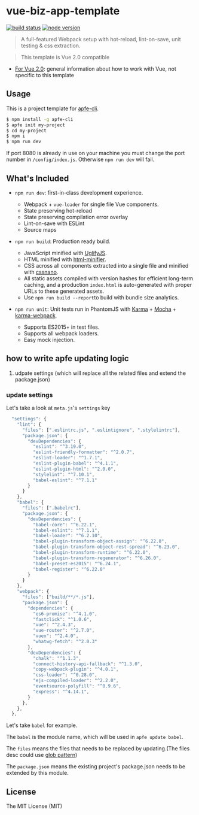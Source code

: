 # vue-biz-app-template

[![build status][travis-image]][travis-url]
[![node version][node-image]][node-url]

[travis-image]: https://img.shields.io/travis/ant-ife/vue-biz-app-template.svg?style=flat-square
[travis-url]: https://travis-ci.org/ant-ife/vue-biz-app-template
[node-image]: https://img.shields.io/badge/node.js-%3E=8-green.svg?style=flat-square
[node-url]: http://nodejs.org/download/

> A full-featured Webpack setup with hot-reload, lint-on-save, unit testing & css extraction.

> This template is Vue 2.0 compatible

- [For Vue 2.0](http://vuejs.org/guide/): general information about how to work with Vue, not specific to this template

## Usage

This is a project template for [apfe-cli](https://github.com/ant-ife/apfe-cli).

``` bash
$ npm install -g apfe-cli
$ apfe init my-project
$ cd my-project
$ npm i
$ npm run dev
```

If port 8080 is already in use on your machine you must change the port number in `/config/index.js`. Otherwise `npm run dev` will fail.

## What's Included

- `npm run dev`: first-in-class development experience.
  - Webpack + `vue-loader` for single file Vue components.
  - State preserving hot-reload
  - State preserving compilation error overlay
  - Lint-on-save with ESLint
  - Source maps

- `npm run build`: Production ready build.
  - JavaScript minified with [UglifyJS](https://github.com/mishoo/UglifyJS2).
  - HTML minified with [html-minifier](https://github.com/kangax/html-minifier).
  - CSS across all components extracted into a single file and minified with [cssnano](https://github.com/ben-eb/cssnano).
  - All static assets compiled with version hashes for efficient long-term caching, and a production `index.html` is auto-generated with proper URLs to these generated assets.
  - Use `npm run build --report`to build with bundle size analytics.

- `npm run unit`: Unit tests run in PhantomJS with [Karma](http://karma-runner.github.io/0.13/index.html) + [Mocha](http://mochajs.org/) + [karma-webpack](https://github.com/webpack/karma-webpack).
  - Supports ES2015+ in test files.
  - Supports all webpack loaders.
  - Easy mock injection.

## how to write apfe updating logic

1. udpate settings (which will replace all the related files and extend the package.json)

### update settings

Let's take a look at ```meta.js```'s ```settings``` key

```js
  "settings": {
    "lint": {
      "files": [".eslintrc.js", ".eslintignore", ".stylelintrc"],
      "package.json": {
        "devDependencies": {
          "eslint": "^3.19.0",
          "eslint-friendly-formatter": "^2.0.7",
          "eslint-loader": "^1.7.1",
          "eslint-plugin-babel": "^4.1.1",
          "eslint-plugin-html": "^2.0.0",
          "stylelint": "^7.10.1",
          "babel-eslint": "^7.1.1"
        }
      }
    },
    "babel": {
      "files": [".babelrc"],
      "package.json": {
        "devDependencies": {
          "babel-core": "^6.22.1",
          "babel-eslint": "^7.1.1",
          "babel-loader": "^6.2.10",
          "babel-plugin-transform-object-assign": "^6.22.0",
          "babel-plugin-transform-object-rest-spread": "^6.23.0",
          "babel-plugin-transform-runtime": "^6.22.0",
          "babel-plugin-transform-regenerator": "^6.26.0",
          "babel-preset-es2015": "^6.24.1",
          "babel-register": "^6.22.0"
        }
      }
    },
    "webpack": {
      "files": ["build/**/*.js"],
      "package.json": {
        "dependencies": {
          "es6-promise": "^4.1.0",
          "fastclick": "^1.0.6",
          "vue": "^2.4.3",
          "vue-router": "^2.7.0",
          "vuex": "^2.4.0",
          "whatwg-fetch": "^2.0.3"
        },
        "devDependencies": {
          "chalk": "^1.1.3",
          "connect-history-api-fallback": "^1.3.0",
          "copy-webpack-plugin": "^4.0.1",
          "css-loader": "^0.28.0",
          "ejs-compiled-loader": "^2.2.0",
          "eventsource-polyfill": "^0.9.6",
          "express": "^4.14.1",
        }
      },
    },
  },
```

Let's take ```babel``` for example.

The ```babel``` is the module name, which will be used in ```apfe update babel```.

The ```files``` means the files that needs to be replaced by updating.(The files desc could use [glob pattern](https://github.com/isaacs/node-glob))

The ```package.json``` means the existing project's package.json needs to be extended by this module.

## License

The MIT License (MIT)
